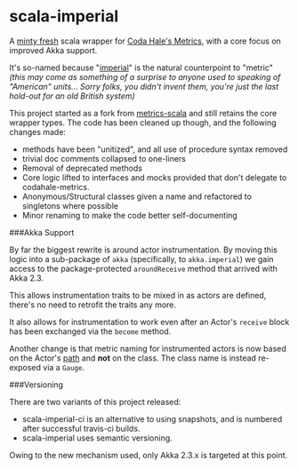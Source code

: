 scala-imperial
==============

A [minty fresh](http://en.wikipedia.org/wiki/Mint_(candy)#Mint_imperials) scala wrapper for [Coda Hale's Metrics](https://github.com/codahale/metrics), with a core focus on improved Akka support.

It's so-named because "[imperial](http://en.wikipedia.org/wiki/Imperial_units)" is the natural counterpoint to "metric" _(this may come as something of a surprise to anyone used to speaking of "American" units... Sorry folks, you didn't invent them, you're just the last hold-out for an old British system)_

This project started as a fork from [metrics-scala](https://github.com/erikvanoosten/metrics-scala) and still retains the core wrapper types.  The code has been cleaned up though, and the following changes made:

* methods have been "unitized", and all use of procedure syntax removed
* trivial doc comments collapsed to one-liners
* Removal of deprecated methods
* Core logic lifted to interfaces and mocks provided that don't delegate to codahale-metrics.
* Anonymous/Structural classes given a name and refactored to singletons where possible
* Minor renaming to make the code better self-documenting

###Akka Support

By far the biggest rewrite is around actor instrumentation.
By moving this logic into a sub-package of `akka` (specifically, to `akka.imperial`) we gain access to the package-protected `aroundReceive` method that arrived with Akka 2.3.

This allows instrumentation traits to be mixed in as actors are defined, there's no need to retrofit the traits any more.

It also allows for instrumentation to work even after an Actor's `receive` block has been exchanged via the `become` method.

Another change is that metric naming for instrumented actors is now based on the Actor's [path](http://doc.akka.io/api/akka/2.3.4/#akka.actor.ActorPath) and **not** on the class.  The class name is instead re-exposed via a `Gauge`.

###Versioning

There are two variants of this project released:

- scala-imperial-ci is an alternative to using snapshots, and is numbered after successful travis-ci builds.
- scala-imperial uses semantic versioning.

Owing to the new mechanism used, only Akka 2.3.x is targeted at this point.


